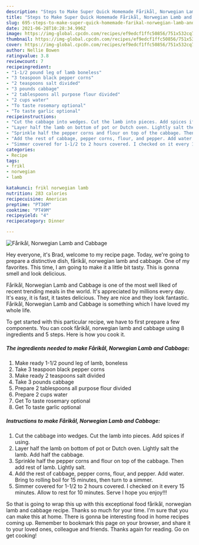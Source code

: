 ```yaml
---
description: "Steps to Make Super Quick Homemade Fårikål, Norwegian Lamb and Cabbage"
title: "Steps to Make Super Quick Homemade Fårikål, Norwegian Lamb and Cabbage"
slug: 695-steps-to-make-super-quick-homemade-farikal-norwegian-lamb-and-cabbage
date: 2021-06-28T10:28:34.996Z
image: https://img-global.cpcdn.com/recipes/ef9edcf1ffc50856/751x532cq70/farikal-norwegian-lamb-and-cabbage-recipe-main-photo.jpg
thumbnail: https://img-global.cpcdn.com/recipes/ef9edcf1ffc50856/751x532cq70/farikal-norwegian-lamb-and-cabbage-recipe-main-photo.jpg
cover: https://img-global.cpcdn.com/recipes/ef9edcf1ffc50856/751x532cq70/farikal-norwegian-lamb-and-cabbage-recipe-main-photo.jpg
author: Nellie Bowen
ratingvalue: 3.8
reviewcount: 7
recipeingredient:
- "1-1/2 pound leg of lamb boneless"
- "3 teaspoon black pepper corns"
- "2 teaspoons salt divided"
- "3 pounds cabbage"
- "2 tablespoons all purpose flour divided"
- "2 cups water"
- "To taste rosemary optional"
- "To taste garlic optional"
recipeinstructions:
- "Cut the cabbage into wedges. Cut the lamb into pieces. Add spices if using."
- "Layer half the lamb on bottom of pot or Dutch oven. Lightly salt the lamb. Add half the cabbage."
- "Sprinkle half the pepper corns and flour on top of the cabbage. Then add rest of lamb. Lightly salt."
- "Add the rest of cabbage, pepper corns, flour, and pepper. Add water. Bring to rolling boil for 15 minutes, then turn to a simmer."
- "Simmer covered for 1-1/2 to 2 hours covered. I checked on it every 15 minutes. Allow to rest for 10 minutes. Serve I hope you enjoy!!!"
categories:
- Recipe
tags:
- frikl
- norwegian
- lamb

katakunci: frikl norwegian lamb 
nutrition: 283 calories
recipecuisine: American
preptime: "PT36M"
cooktime: "PT49M"
recipeyield: "4"
recipecategory: Dinner

---
```



![Fårikål, Norwegian Lamb and Cabbage](https://img-global.cpcdn.com/recipes/ef9edcf1ffc50856/751x532cq70/farikal-norwegian-lamb-and-cabbage-recipe-main-photo.jpg)

Hey everyone, it's Brad, welcome to my recipe page. Today, we're going to prepare a distinctive dish, fårikål, norwegian lamb and cabbage. One of my favorites. This time, I am going to make it a little bit tasty. This is gonna smell and look delicious.



Fårikål, Norwegian Lamb and Cabbage is one of the most well liked of recent trending meals in the world. It's appreciated by millions every day. It's easy, it is fast, it tastes delicious. They are nice and they look fantastic. Fårikål, Norwegian Lamb and Cabbage is something which I have loved my whole life.


To get started with this particular recipe, we have to first prepare a few components. You can cook fårikål, norwegian lamb and cabbage using 8 ingredients and 5 steps. Here is how you cook it.

<!--inarticleads1-->

##### The ingredients needed to make Fårikål, Norwegian Lamb and Cabbage:

1. Make ready 1-1/2 pound leg of lamb, boneless
1. Take 3 teaspoon black pepper corns
1. Make ready 2 teaspoons salt divided
1. Take 3 pounds cabbage
1. Prepare 2 tablespoons all purpose flour divided
1. Prepare 2 cups water
1. Get To taste rosemary optional
1. Get To taste garlic optional




<!--inarticleads2-->

##### Instructions to make Fårikål, Norwegian Lamb and Cabbage:

1. Cut the cabbage into wedges. Cut the lamb into pieces. Add spices if using.
1. Layer half the lamb on bottom of pot or Dutch oven. Lightly salt the lamb. Add half the cabbage.
1. Sprinkle half the pepper corns and flour on top of the cabbage. Then add rest of lamb. Lightly salt.
1. Add the rest of cabbage, pepper corns, flour, and pepper. Add water. Bring to rolling boil for 15 minutes, then turn to a simmer.
1. Simmer covered for 1-1/2 to 2 hours covered. I checked on it every 15 minutes. Allow to rest for 10 minutes. Serve I hope you enjoy!!!




So that is going to wrap this up with this exceptional food fårikål, norwegian lamb and cabbage recipe. Thanks so much for your time. I'm sure that you can make this at home. There is gonna be interesting food in home recipes coming up. Remember to bookmark this page on your browser, and share it to your loved ones, colleague and friends. Thanks again for reading. Go on get cooking!
